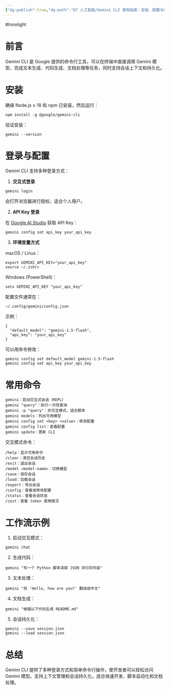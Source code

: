 ```yaml
---
{"dg-publish":true,"dg-path":"07 人工智能/Gemini CLI 使用指南：安装、配置与实践.md","permalink":"/07 人工智能/Gemini CLI 使用指南：安装、配置与实践/","created":"2025-09-17T19:39:01.000+08:00","updated":"2025-09-17T20:45:08.000+08:00"}
---
```


#Innolight

# 前言

Gemini CLI 是 Google 提供的命令行工具，可以在终端中直接调用 Gemini 模型，完成文本生成、代码生成、文档处理等任务，同时支持会话上下文和持久化。

# 安装

确保 Node.js ≥ 18 和 npm 已安装，然后运行：

```
npm install -g @google/gemini-cli
```

验证安装：

```
gemini --version
```


# 登录与配置

Gemini CLI 支持多种登录方式：

1. **交互式登录**

```
gemini login
```

会打开浏览器进行授权，适合个人用户。

2. **API Key 登录**

在 [Google AI Studio](https://aistudio.google.com/) 获取 API Key：

```
gemini config set api_key your_api_key
```

3. **环境变量方式**

macOS / Linux：

```
export GEMINI_API_KEY="your_api_key"
source ~/.zshrc
```

Windows (PowerShell)：

```
setx GEMINI_API_KEY "your_api_key"
```

配置文件通常在：

```
~/.config/gemini/config.json
```

示例：

```
{
  "default_model": "gemini-1.5-flash",
  "api_key": "your_api_key"
}
```

可以用命令修改：

```
gemini config set default_model gemini-1.5-flash
gemini config set api_key your_api_key
```

# 常用命令

```
gemini：启动交互式会话（REPL）
gemini "query"：执行一次性查询
gemini -p "query"：非交互模式，适合脚本
gemini models：列出可用模型
gemini config set <key> <value>：修改配置
gemini config list：查看配置
gemini update：更新 CLI
```


交互模式命令：

```
/help：显示可用命令
/clear：清空会话历史
/exit：退出会话
/model <model-name>：切换模型
/save：保存会话
/load：加载会话
/export：导出会话
/config：查看或修改配置
/status：查看会话状态
/cost：查看 token 使用情况
```

# 工作流示例

1. 启动交互模式：

```
gemini chat
```

2. 生成代码：

```
gemini "写一个 Python 脚本读取 JSON 并打印内容"
```

3. 文本处理：

```
gemini "将 'Hello, how are you?' 翻译成中文"
```

4. 文档生成：

```
gemini "根据以下代码生成 README.md"
```

5. 会话持久化：

```
gemini --save session.json
gemini --load session.json
```

# 总结

Gemini CLI 提供了多种登录方式和简单命令行操作，使开发者可以轻松访问 Gemini 模型。支持上下文管理和会话持久化，适合快速开发、脚本自动化和文档处理。